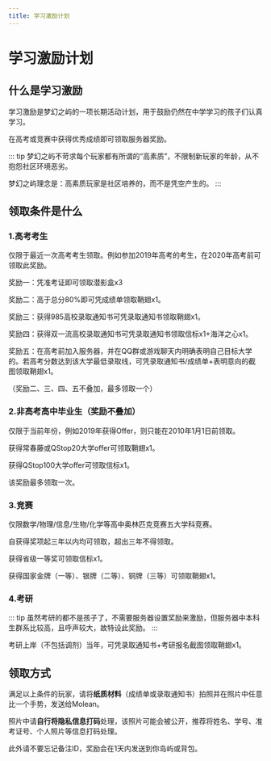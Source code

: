 ```yaml
---
title: 学习激励计划
---
```


# 学习激励计划

## 什么是学习激励

学习激励是梦幻之屿的一项长期活动计划，用于鼓励仍然在中学学习的孩子们认真学习。

在高考或竞赛中获得优秀成绩即可领取服务器奖励。

::: tip
梦幻之屿不苛求每个玩家都有所谓的“高素质”，不限制新玩家的年龄，从不抱怨社区环境恶劣。

梦幻之屿理念是：高素质玩家是社区培养的，而不是凭空产生的。
:::

## 领取条件是什么

### 1.高考考生

仅限于最近一次高考考生领取。例如参加2019年高考的考生，在2020年高考前可领取此奖励。

奖励一：凭准考证即可领取潜影盒x3

奖励二：高于总分80%即可凭成绩单领取鞘翅x1。

奖励三：获得985高校录取通知书可凭录取通知书领取鞘翅x1。

奖励四：获得双一流高校录取通知书可凭录取通知书领取信标x1+海洋之心x1。

奖励五：在高考前加入服务器，并在QQ群或游戏聊天内明确表明自己目标大学的。若高考分数达到该大学最低录取线，可凭录取通知书/成绩单+表明意向的截图领取鞘翅x1。

（奖励二、三、四、五不叠加，最多领取一个）

### 2.非高考高中毕业生（奖励不叠加）

仅限于当前年份，例如2019年获得Offer，则只能在2010年1月1日前领取。

获得常春藤或QStop20大学offer可领取鞘翅x1。

获得QStop100大学offer可领取信标x1。

该奖励最多领取一次。

### 3.竞赛
仅限数学/物理/信息/生物/化学等高中奥林匹克竞赛五大学科竞赛。

自获得奖项起三年以内均可领取，超出三年不得领取。

获得省级一等奖可领取信标x1。

获得国家金牌（一等）、银牌（二等）、铜牌（三等）可领取鞘翅x1。

### 4.考研
::: tip
虽然考研的都不是孩子了，不需要服务器设置奖励来激励，但服务器中本科生群系比较高，且呼声较大，故特设此奖励。
:::

考研上岸（不包括调剂）当年，可凭录取通知书+考研报名截图领取鞘翅x1。


## 领取方式

满足以上条件的玩家，请将**纸质材料**（成绩单或录取通知书）拍照并在照片中任意比一个手势，发送给Molean。

照片中请**自行将隐私信息打码**处理，该照片可能会被公开，推荐将姓名、学号、准考证号、个人照片等信息打码处理。

此外请不要忘记备注ID，奖励会在1天内发送到你岛屿或背包。
